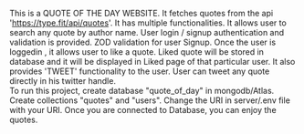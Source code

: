 This is a QUOTE OF THE DAY WEBSITE. It fetches quotes from the api 'https://type.fit/api/quotes'. 
It has multiple functionalities.
It allows user to search any quote by author name.
User login / signup authentication and validation is provided. ZOD validation for user Signup.
Once the user is loggedin , it allows user to like a quote. Liked quote will be stored in database and it will be displayed in Liked page of that particular user.
It also provides 'TWEET' functionality to the user. User can tweet any quote directly in his twitter handle.
<br/>
To run this project, create database "quote_of_day" in mongodb/Atlas. Create collections "quotes" and "users". Change the URI in server/.env file with your URI. Once you are connected to Database, you can enjoy the quotes.
